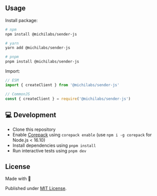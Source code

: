 ## Usage

Install package:

```sh
# npm
npm install @michilabs/sender-js

# yarn
yarn add @michilabs/sender-js

# pnpm
pnpm install @michilabs/sender-js
```

Import:

```js
// ESM
import { createClient } from '@michilabs/sender-js'

// CommonJS
const { createClient } = require('@michilabs/sender-js')
```

## 💻 Development

-   Clone this repository
-   Enable [Corepack](https://github.com/nodejs/corepack) using `corepack enable` (use `npm i -g corepack` for Node.js < 16.10)
-   Install dependencies using `pnpm install`
-   Run interactive tests using `pnpm dev`

## License

Made with 💙

Published under [MIT License](./LICENSE).
